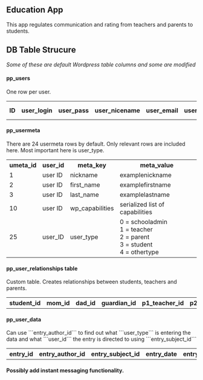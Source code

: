 Education App
------
This app regulates communication and rating from teachers and parents to students.

DB Table Strucure
------
*Some of these are default Wordpress table columns and some are modified*

<h4>pp_users</h4>
One row per user.
<table>
	<tr>
		<th>ID</th>
		<th>user_login</th>
		<th>user_pass</th>
		<th>user_nicename</th>
		<th>user_email</th>
		<th>user_url</th>
		<th>user_registered</th>
		<th>user activation_key</th>
		<th>user_status</th>
		<th>display_name</th>
	</tr>
</table>

<h4>pp_usermeta</h4>
There are 24 usermeta rows by default. Only relevant rows are included here. Most important here is user_type.
<table>
	<tr>
		<th>umeta_id</th>
		<th>user_id</th>
		<th>meta_key</th>
		<th>meta_value</th>
	</tr>
	<tr>
		<td>1</td>
		<td>user ID</td>
		<td>nickname</td>
		<td>examplenickname</td>
	</tr>
	<tr>
		<td>2</td>
		<td>user ID</td>
		<td>first_name</td>
		<td>examplefirstname</td>
	</tr>
	<tr>
		<td>3</td>
		<td>user ID</td>
		<td>last_name</td>
		<td>examplelastname</td>
	</tr>
	<tr>
		<td>10</td>
		<td>user ID</td>
		<td>wp_capabilities</td>
		<td>serialized list of capabilities</td>
	</tr>
	<tr>
		<td>25</td>
		<td>user_ID</td>
		<td>user_type</td>
		<td>0 = schooladmin<br>
				1 = teacher<br>
				2 = parent<br>
				3 = student<br>
				4 = othertype
		</td>
	</tr>
</table>

<h4>pp_user_relationships table</h4>
Custom table. Creates relationships between students, teachers and parents.

<table>
	<tr>
		<th>student_id</th>
		<th>mom_id</th>
		<th>dad_id</th>
		<th>guardian_id</th>
		<th>p1_teacher_id</th>
		<th>p2_teacher_id</th>
		<th>p3_teacher_id</th>
		<th>p4_teacher_id</th>
		<th>p5_teacher_id</th>
		<th>p6_teacher_id</th>
		<th>p7_teacher_id</th>
	</tr>
</table>

<h4>pp_user_data</h4>
Can use ```entry_author_id``` to find out what ```user_type``` is entering the data and what ```user_id``` the entry is directed to using ```entry_subject_id```
<table>
	<tr>
		<th>entry_id</th>
		<th>entry_author_id</th>
		<th>entry_subject_id</th>
		<th>entry_date</th>
		<th>entry_title</th>
		<th>entry_name</th>
		<th>entry_modified_date</th>
		<th>post_type</th>
		<th>student_behavior_rating</th>
		<th>student_performance_rating</th>
		<th>student_behavior_comments</th>
		<th>student_performance_comments</th>
		<th>who_can_view</th>
	</tr>
</table>

<h4>Possibly add instant messaging functionality.</h4>
